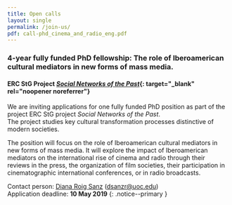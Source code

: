 ```yaml
---
title: Open calls
layout: single
permalink: /join-us/
pdf: call-phd_cinema_and_radio_eng.pdf
---
```


### 4-year fully funded PhD fellowship: The role of Iberoamerican cultural mediators in new forms of mass media.
#### ERC StG Project [*Social Networks of the Past*](/projects/#social-networks-of-the-past-mapping-hispanic-and-lusophone-literary-modernity-1898-1959){: target="_blank" rel="noopener noreferrer"}

We are inviting applications for one fully funded PhD position as part of the project ERC StG project *Social Networks of the Past*.  
The project studies key cultural transformation processes distinctive of modern societies.

The position will focus on the role of Iberoamerican cultural mediators in new forms of mass media. It will explore the impact of Iberoamerican mediators on the international rise of cinema and radio through their reviews in the press, the organization of film societies, their participation in cinematographic international conferences, or in radio broadcasts.


Contact person: [Diana Roig Sanz](/team/researchers/diana-roig/) (dsanzr@uoc.edu)  
Application deadline: **10 May 2019**
{: .notice--primary }

<figure>
   <object width="200" height="200" data="{{ '/assets/docs/' | append: page.pdf | relative_url }}"></object>
</figure>
